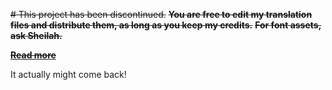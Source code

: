 ~~# This project has been discontinued.~~
~~**You are free to edit my translation files and distribute them, as long as you keep my credits.**~~
~~**For font assets, ask Sheilah.**~~

~~**[Read more](https://github.com/GerbilPL/BTD5EPL/blob/main/latest-last/readme.md)**~~

It actually might come back!
